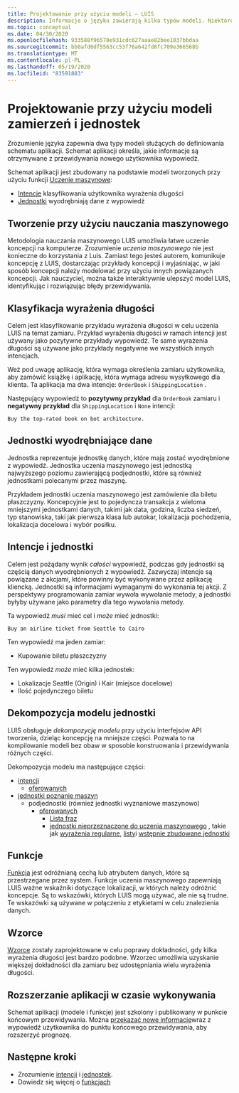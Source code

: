 ```yaml
---
title: Projektowanie przy użyciu modeli — LUIS
description: Informacje o języku zawierają kilka typów modeli. Niektóre modele mogą być używane w więcej niż jeden sposób.
ms.topic: conceptual
ms.date: 04/30/2020
ms.openlocfilehash: 933588f96570e931cdc627aaae82bee1037bbdaa
ms.sourcegitcommit: bb0afd0df5563cc53f76a642fd8fc709e366568b
ms.translationtype: MT
ms.contentlocale: pl-PL
ms.lasthandoff: 05/19/2020
ms.locfileid: "83591883"
---
```

# <a name="design-with-intent-and-entity-models"></a>Projektowanie przy użyciu modeli zamierzeń i jednostek

Zrozumienie języka zapewnia dwa typy modeli służących do definiowania schematu aplikacji. Schemat aplikacji określa, jakie informacje są otrzymywane z przewidywania nowego użytkownika wypowiedź.

Schemat aplikacji jest zbudowany na podstawie modeli tworzonych przy użyciu funkcji [Uczenie maszynowe](#authoring-uses-machine-teaching):
* [Intencje](#intents-classify-utterances) klasyfikowania użytkownika wyrażenia długości
* [Jednostki](#entities-extract-data) wyodrębniają dane z wypowiedź

## <a name="authoring-uses-machine-teaching"></a>Tworzenie przy użyciu nauczania maszynowego

Metodologia nauczania maszynowego LUIS umożliwia łatwe uczenie koncepcji na komputerze. Zrozumienie _uczenia maszynowego_ nie jest konieczne do korzystania z Luis. Zamiast tego jesteś autorem, komunikuje koncepcję z LUIS, dostarczając przykłady koncepcji i wyjaśniając, w jaki sposób koncepcji należy modelować przy użyciu innych powiązanych koncepcji. Jak nauczyciel, można także interaktywnie ulepszyć model LUIS, identyfikując i rozwiązując błędy przewidywania.

<a name="v3-authoring-model-decomposition"></a>

## <a name="intents-classify-utterances"></a>Klasyfikacja wyrażenia długości

Celem jest klasyfikowanie przykładu wyrażenia długości w celu uczenia LUIS na temat zamiaru. Przykład wyrażenia długości w ramach intencji jest używany jako pozytywne przykłady wypowiedź. Te same wyrażenia długości są używane jako przykłady negatywne we wszystkich innych intencjach.

Weź pod uwagę aplikację, która wymaga określenia zamiaru użytkownika, aby zamówić książkę i aplikację, która wymaga adresu wysyłkowego dla klienta. Ta aplikacja ma dwa intencje: `OrderBook` i `ShippingLocation` .

Następujący wypowiedź to **pozytywny przykład** dla `OrderBook` zamiaru i **negatywny przykład** dla `ShippingLocation` i `None` intencji:

`Buy the top-rated book on bot architecture.`

## <a name="entities-extract-data"></a>Jednostki wyodrębniające dane

Jednostka reprezentuje jednostkę danych, które mają zostać wyodrębnione z wypowiedź. Jednostka uczenia maszynowego jest jednostką najwyższego poziomu zawierającą podjednostki, które są również jednostkami polecanymi przez maszynę.

Przykładem jednostki uczenia maszynowego jest zamówienie dla biletu płaszczyzny. Koncepcyjnie jest to pojedyncza transakcja z wieloma mniejszymi jednostkami danych, takimi jak data, godzina, liczba siedzeń, typ stanowiska, taki jak pierwsza klasa lub autokar, lokalizacja pochodzenia, lokalizacja docelowa i wybór posiłku.

## <a name="intents-versus-entities"></a>Intencje i jednostki

Celem jest pożądany wynik _całości_ wypowiedź, podczas gdy jednostki są częścią danych wyodrębnionych z wypowiedź. Zazwyczaj intencje są powiązane z akcjami, które powinny być wykonywane przez aplikację kliencką. Jednostki są informacjami wymaganymi do wykonania tej akcji. Z perspektywy programowania zamiar wywoła wywołanie metody, a jednostki byłyby używane jako parametry dla tego wywołania metody.

Ta wypowiedź _musi_ mieć cel i _może_ mieć jednostki:

`Buy an airline ticket from Seattle to Cairo`

Ten wypowiedź ma jeden zamiar:

* Kupowanie biletu płaszczyzny

Ten wypowiedź _może_ mieć kilka jednostek:

* Lokalizacje Seattle (Origin) i Kair (miejsce docelowe)
* Ilość pojedynczego biletu

## <a name="entity-model-decomposition"></a>Dekompozycja modelu jednostki

LUIS obsługuje _dekompozycję modelu_ przy użyciu interfejsów API tworzenia, dzieląc koncepcję na mniejsze części. Pozwala to na kompilowanie modeli bez obaw w sposobie konstruowania i przewidywania różnych części.

Dekompozycja modelu ma następujące części:

* [intencji](#intents-classify-utterances)
    * [oferowanych](#features)
* [jednostki poznanie maszyn](reference-entity-machine-learned-entity.md)
    * podjednostki (również jednostki wyznaniowe maszynowo)
        * [oferowanych](#features)
            * [Lista fraz](luis-concept-feature.md)
            * [jednostki nieprzeznaczone do uczenia maszynowego](luis-concept-feature.md) , takie jak [wyrażenia regularne](reference-entity-regular-expression.md), [listy](reference-entity-list.md)i [wstępnie zbudowane jednostki](luis-reference-prebuilt-entities.md)

<a name="entities-extract-data"></a>
<a name="machine-learned-entities"></a>

## <a name="features"></a>Funkcje

[Funkcja](luis-concept-feature.md) jest odróżnianą cechą lub atrybutem danych, które są przestrzegane przez system. Funkcje uczenia maszynowego zapewniają LUIS ważne wskaźniki dotyczące lokalizacji, w których należy odróżnić koncepcje. Są to wskazówki, których LUIS mogą używać, ale nie są trudne. Te wskazówki są używane w połączeniu z etykietami w celu znalezienia danych.

## <a name="patterns"></a>Wzorce

[Wzorce](luis-concept-patterns.md) zostały zaprojektowane w celu poprawy dokładności, gdy kilka wyrażenia długości jest bardzo podobne. Wzorzec umożliwia uzyskanie większej dokładności dla zamiaru bez udostępniania wielu wyrażenia długości.

## <a name="extending-the-app-at-runtime"></a>Rozszerzanie aplikacji w czasie wykonywania

Schemat aplikacji (modele i funkcje) jest szkolony i publikowany w punkcie końcowym przewidywania. Można [przekazać nowe informacje](schema-change-prediction-runtime.md)wraz z wypowiedź użytkownika do punktu końcowego przewidywania, aby rozszerzyć prognozę.

## <a name="next-steps"></a>Następne kroki

* Zrozumienie [intencji](luis-concept-intent.md) i [jednostek](luis-concept-entity-types.md).
* Dowiedz się więcej o [funkcjach](luis-concept-feature.md)